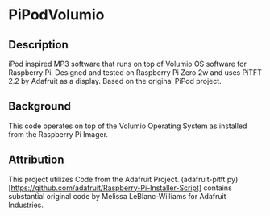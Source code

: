 # PiPodVolumio
## Description
iPod inspired MP3 software that runs on top of Volumio OS software for Raspberry Pi. Designed and tested on Raspberry Pi Zero 2w and uses PiTFT 2.2 by Adafruit as a display. Based on the original PiPod project.
## Background
This code operates on top of the Volumio Operating System as installed from the Raspberry Pi Imager.

[//]: # (In the future, when this project is closer to completion, I plan to include my own full explanation of and install tutorial for the Volumio platform. Online tutorials I have found at this time do not adequately explain the install process I used and thus I cannot guarantee compatibility)

## Attribution
This project utilizes Code from the Adafruit Project. (adafruit-pitft.py)[https://github.com/adafruit/Raspberry-Pi-Installer-Script] contains substantial original code by Melissa LeBlanc-Williams for Adafruit Industries. 
